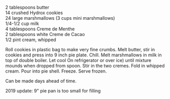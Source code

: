 ---
---

2 tablespoons butter  
14 crushed Hydrox cookies  
24 large marshmallows (3 cups mini marshmallows)  
1/4-1/2 cup milk  
4 tablespoons Creme de Menthe  
2 tablespoons white Creme de Cacao  
1/2 pint cream, whipped  

Roll cookies in plastic bag to make very fine crumbs. Melt butter, stir in cookies and press into 9 
inch pie plate. Chill. Melt marshmallows in milk in top of double boiler. Let cool On refrigerator 
or over ice) until mixture mounds when dropped from spoon. Stir in the two cremes. Fold in 
whipped cream. Pour into pie shell. Freeze. Serve frozen. 

Can be made days ahead of time.


2019 update:  9" pie pan is too small for filling
